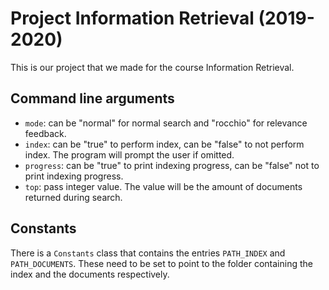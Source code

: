 # Project Information Retrieval (2019-2020)

This is our project that we made for the course Information Retrieval.

## Command line arguments

* ```mode```: can be "normal" for normal search and "rocchio" for relevance feedback.
* ```index```: can be "true" to perform index, can be "false" to not perform index. The program will prompt the user if omitted.
* ```progress```: can be "true" to print indexing progress, can be "false" not to print indexing progress.
* ```top```: pass integer value. The value will be the amount of documents returned during search.

## Constants

There is a ```Constants``` class that contains the entries ```PATH_INDEX``` and ```PATH_DOCUMENTS```. These need to be set to point to the folder containing the index and the documents respectively.
